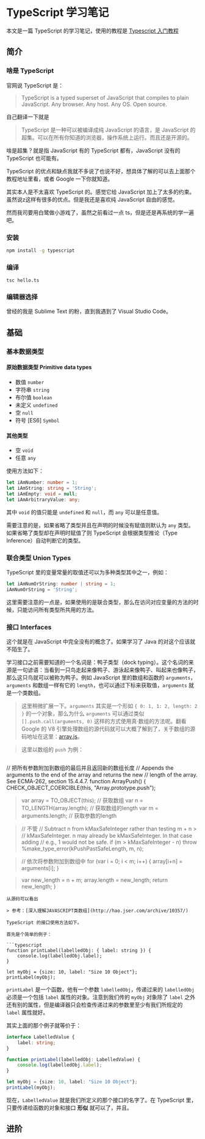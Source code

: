 # TypeScript 学习笔记

本文是一篇 TypeScript 的学习笔记，使用的教程是 [Typescript 入门教程](https://ts.xcatliu.com/advanced/string-literal-types.html)


## 简介

### 啥是 TypeScript

官网说 TypeScript 是：
> TypeScript is a typed superset of JavaScript that compiles to plain JavaScript. Any browser. Any host. Any OS. Open source.

自己翻译一下就是
> TypeScript 是一种可以被编译成纯 JavaScript 的语言，是 JavaScript 的超集。可以在所有你知道的浏览器，操作系统上运行。而且还是开源的。

啥是超集？就是指 JavaScript 有的 TypeScript 都有，JavaScript 没有的 TypeScript 也可能有。

TypeScript 的优点和缺点我就不多说了也说不好，想具体了解的可以去上面那个教程地址里看，或者 Google 一下你就知道。

其实本人是不太喜欢 TypeScript 的。感觉它给 JavaScript 加上了太多的约束。虽然说z这样有很多的优点。但是我还是喜欢纯 JavaScript 自由的感觉。

然而我司要用白鹭做小游戏了，虽然之前看过一点 ts，但是还是再系统的学一遍吧。

### 安装

```bash
npm install -g typescript
```

### 编译

```
tsc hello.ts
```

### 编辑器选择

曾经的我是 Sublime Text 的粉，直到我遇到了 Visual Studio Code。

## 基础

### 基本数据类型 

#### 原始数据类型 Primitive data types
- 数值 `number`
- 字符串 `string`
- 布尔值 `boolean`
- 未定义 `undefined`
- 空 `null`
- 符号 [ES6] `Symbol`

#### 其他类型
- 空 `void`
- 任意 `any`

使用方法如下：

```typescript
let iAmNumber: number = 1;
let iAmString: string = 'String';
let iAmEmpty: void = null;
let iAmArbitraryValue: any;
```

其中 `void` 的值只能是 `undefined` 和 `null`，而 `any` 可以是任意值。

需要注意的是，如果省略了类型并且在声明的时候没有赋值则默认为 `any` 类型。如果省略了类型却在声明时赋值了则 TypeScript 会根据类型推论（Type Inference）自动判断它的类型。

### 联合类型 Union Types

TypeScript 里的变量常量的取值还可以为多种类型其中之一，例如：

```typescript
let iAmNumOrString: number | string = 1;
iAmNumOrString = 'String';
```

这里需要注意的一点是，如果使用的是联合类型，那么在访问对应变量的方法的时候，只能访问所有类型所共用的方法。


### 接口 Interfaces

这个就是在 JavaScript 中完全没有的概念了。如果学习了 Java 的对这个应该就不陌生了。

学习接口之前需要知道的一个名词是：鸭子类型（dock typing）。这个名词的来源是一句谚语：当看到一只鸟走起来像鸭子、游泳起来像鸭子、叫起来也像鸭子，那么这只鸟就可以被称为鸭子。例如 JavaScript 里的数组和函数的 `arguments`，`arguments` 和数组一样有它的 `length`，也可以通过下标来获取值，`arguments` 就是一个类数组。

>这里稍微扩展一下。`arguments` 其实是一个形如 `{ 0: 1, 1: 2, length: 2 }` 的一个对象，那么为什么 `arguments` 可以通过类似 `[].push.call(arguments, 0)` 这样的方式使用真·数组的方法呢。翻看 Google 的 V8 引擎处理数组的源代码就可以大概了解到了，关于数组的源码地址在这里：[array.js](https://github.com/v8/v8/blob/master/src/js/array.js)。

>这里以数组的 `push` 为例：

>```javascript
// 把所有参数附加到数组的最后并且返回新的数组长度
// Appends the arguments to the end of the array and returns the new
// length of the array. See ECMA-262, section 15.4.4.7.
function ArrayPush() {
  CHECK_OBJECT_COERCIBLE(this, "Array.prototype.push");

>  var array = TO_OBJECT(this); // 获取数组
  var n = TO_LENGTH(array.length); // 获取数组的length
  var m = arguments.length; // 获取参数的length
	
>  // 不管
  // Subtract n from kMaxSafeInteger rather than testing m + n >
  // kMaxSafeInteger. n may already be kMaxSafeInteger. In that case adding
  // e.g., 1 would not be safe.
  if (m > kMaxSafeInteger - n) throw %make_type_error(kPushPastSafeLength, m, n);
	
>  // 依次将参数附加到数组中
  for (var i = 0; i < m; i++) {
    array[i+n] = arguments[i];
  }

>  var new_length = n + m;
  array.length = new_length;
  return new_length;
}
```
从源码可以看出

> 参考：[深入理解JAVASCRIPT类数组](http://hao.jser.com/archive/10357/)

TypeScript 的接口使用方法如下。

首先是个简单的例子：

```typescript
function printLabel(labelledObj: { label: string }) {
    console.log(labelledObj.label);
}

let myObj = {size: 10, label: "Size 10 Object"};
printLabel(myObj);
```
`printLabel` 是一个函数，他有一个参数 `labelledObj`，传递过来的 `labelledObj` 必须是一个包括 `label` 属性的对象。注意到我们传的 `myObj` 对象除了 `label` 之外还有别的属性，但是编译器只会检查传递过来的参数里至少有我们所规定的 ` label` 属性就好。

其实上面的那个例子就等价于：

```typescript
interface LabelledValue {
    label: string;
}

function printLabel(labelledObj: LabelledValue) {
    console.log(labelledObj.label);
}

let myObj = {size: 10, label: "Size 10 Object"};
printLabel(myObj);
```

现在，`LabelledValue` 就是我们所定义的那个接口的名字了。在 TypeScript 里，只要传递给函数的对象和接口 **形似** 就可以了，并且。



## 进阶